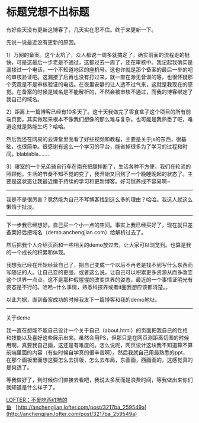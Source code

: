 # 标题党想不出标题

有好些天没有更新这博客了，几天实在忍不住。终于来更新一下。

先说一说最近没有更新的原因。

1）万网的备案。这个太坑了，众人都说一周多就搞定了，确实前面的流程走的挺快，可是这最后一步老是不通过，这都过去一周了，还在审核中。我记起我确实是漏接过一个电话，一个不知道地区的座机号。这也许就是那个备案的最后一步的吧的审核验证吧。这漏接了后再也没有打过来，就一直在渺无音训的等，也很怀疑那个究竟是不是审核验证的电话。在夜里安静的让人透不过气来，这就是我现在的感觉。在备案的时候是域名是不能解析的，不然会被审核不通过，而我的博客绑定了我自己的域名。

2）距离上一篇博客已经有10多天了。这十天我做完了零食盒子这个项目的所有前端页面。其实做起来根本不像我们想像的那么难与复杂。也可能是我熟悉了吧，难道这就是熟能生巧？哈哈。

然后我还在网易的云课堂里面看了好些视频和教程，主要是关于js的东西，很基础，也很简单。很感谢有这么一个学习的平台，能省掉很多为了学习的过程和时间。blablabla.......

3）寝室的一个兄弟骑自行车在南充把腿摔断了，生活各种不方便，我们在轮流的照顾他。生活的节奏不知不觉的变了，我开始又回到了一个晚睡晚起的状态了。主要是这状态让我最近懒于持续的学习和更新博客。好习惯养成不容易啊~

----------------------------------------------------------------------------------------------

我是不是很厉害？竟然能为自己不写博客找到这么多的理由？哈哈。我这人就这么懒惰于扯淡。

----------------------------------------------------------------------------------------------

下一步我已经想好。自己买一个小一点的空间。事实上我已经买好了，现在就只差备案好后把域名（demo.anchengjian.com）给解析过去了。

然后把我个人介绍页面和一些相关的demo放过去，让大家可以浏览到。也算是我的一个成长的积累和体现。

我想我已经在开始经营自己了，把自己变成一个以后不再老是找不到写什么东西而写随记的人。让自己变的更强，或者这么说，让自己可以积累更多资源从而多改变这个世界一点点。这不是那种假惺惺的改变世界的姿态，最近的一个事情证明光有姿态是不行的。哈哈~什么事情，熟悉科技界或者it圈我想应该都清楚。。

以此为据，直到备案成功的时候我发下一篇博客和我的demo地址。

----------------------------------------------------------------------------------------------

关于demo

我一直在想能不能自己设计一个关于自己（about.html）的页面把我自己的性格和技能以及喜好这些展示出来。虽然会用PS，但那只是在网页测距离切图的时候用啊，真要我自己画，这还是有难度的。怎么说呢，网页设计这块我不知道算不算前端里面的内容（有些时候自学真的很辛苦啊）。然后我就自己用最熟悉的ppt，在那个画板里面想这要怎么去排版，怎么去布局，东画画，西画画的，这感觉真的是爽透了。

等我做好了，到时候你们直接去看吧，我说太多反而是浪费时间，等我做出来你们就知道是什么样子了。

[LOFTER：不爱吃西红柿的鱼](http://anchengjian.lofter.com)&nbsp;&nbsp;&nbsp;[http://anchengjian.lofter.com/post/3217ba_259549a](http://anchengjian.lofter.com/post/3217ba_259549a)
